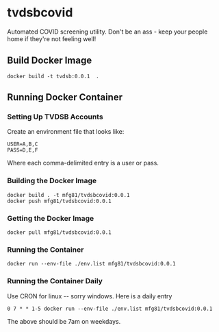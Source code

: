 # tvdsbcovid

Automated COVID screening utility. Don't be an ass - keep your people home if they're not feeling well!

## Build Docker Image

```
docker build -t tvdsb:0.0.1  .
```

## Running Docker Container

### Setting Up TVDSB Accounts

Create an environment file that looks like:

```
USER=A,B,C
PASS=D,E,F
```

Where each comma-delimited entry is a user or pass.


### Building the Docker Image

```
docker build . -t mfg81/tvdsbcovid:0.0.1
docker push mfg81/tvdsbcovid:0.0.1
```

### Getting the Docker Image

```
docker pull mfg81/tvdsbcovid:0.0.1
```

### Running the Container

```
docker run --env-file ./env.list mfg81/tvdsbcovid:0.0.1
```

### Running the Container Daily

Use CRON for linux -- sorry windows. Here is a daily entry

```
0 7 * * 1-5 docker run --env-file ./env.list mfg81/tvdsbcovid:0.0.1
```

The above should be 7am on weekdays.